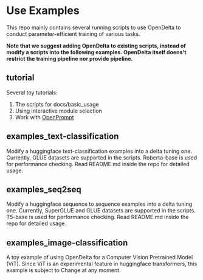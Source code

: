 # Use Examples

This repo mainly contains several running scripts to use OpenDelta to conduct parameter-efficient training of various tasks.

**Note that we suggest adding OpenDelta to existing scripts, instead of modify a scripts into the following examples. OpenDelta itself doens't restrict the training pipeline nor provide pipeline.**


## tutorial
Several toy tutorials:
1. The scripts for docs/basic_usage
2. Using interactive module selection
3. Work with [OpenPrompt](https://github.com/thunlp/OpenPrompt)

## examples_text-classification
Modify a huggingface text-classification examples into a delta tuning one.
Currently, GLUE datasets are supported in the scripts. Roberta-base is used for performance checking. Read README.md inside the repo for detailed usage.

## examples_seq2seq
Modify a huggingface sequence to sequence examples into a delta tuning one.
Currently, SuperGLUE and GLUE datasets are supported in the scripts. T5-base is used for performance checking. Read README.md inside the repo for detailed usage.


## examples_image-classification
A toy example of using OpenDelta for a Computer Vision Pretrained Model (ViT). Since ViT is an experimental feature in huggingface transformers, this example is subject to Change at any moment. 

